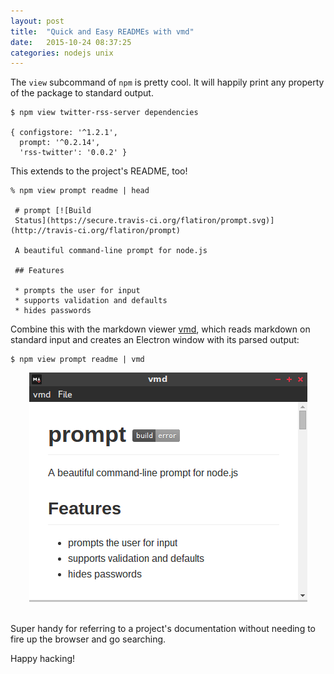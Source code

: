 ```yaml
---
layout: post
title:  "Quick and Easy READMEs with vmd"
date:   2015-10-24 08:37:25
categories: nodejs unix
---
```

The `view` subcommand of `npm` is pretty cool. It will happily print any
property of the package to standard output.

```
$ npm view twitter-rss-server dependencies
 
{ configstore: '^1.2.1',
  prompt: '^0.2.14',
  'rss-twitter': '0.0.2' }
```

This extends to the project's README, too!

```
% npm view prompt readme | head
 
 # prompt [![Build
 Status](https://secure.travis-ci.org/flatiron/prompt.svg)](http://travis-ci.org/flatiron/prompt)

 A beautiful command-line prompt for node.js

 ## Features

 * prompts the user for input
 * supports validation and defaults
 * hides passwords
```

Combine this with the markdown viewer [vmd](http://github.com/yoshuawuyts/vmd), which reads markdown on standard input and creates an Electron window with its parsed output:

```
$ npm view prompt readme | vmd
```

<center><img src="/static/vmd.png"/></center><br/>

Super handy for referring to a project's documentation without needing to fire
up the browser and go searching.

Happy hacking!

